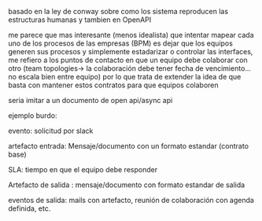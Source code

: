 basado en la ley de conway sobre como los sistema reproducen las estructuras humanas
y tambien en OpenAPI

me parece que mas interesante (menos idealista) que intentar mapear cada uno de los procesos de las empresas (BPM) es dejar que los equipos generen sus procesos y simplemente estadarizar o controlar las interfaces, me refiero a los puntos de contacto en que un equipo debe colaborar con otro (team topologies-> la colaboración debe tener fecha de vencimiento... no escala bien entre equipo) por lo que trata de extender la idea de que basta con mantener estos contratos para que equipos colaboren

seria imitar a un documento de open api/async api

ejemplo burdo:

evento: solicitud por slack

artefacto entrada: Mensaje/documento con un formato estandar (contrato base)

SLA: tiempo en que el equipo debe responder

Artefacto de salida : mensaje/documento con formato estandar de salida

eventos de salida: mails con artefacto, reunión de colaboración con agenda definida, etc.